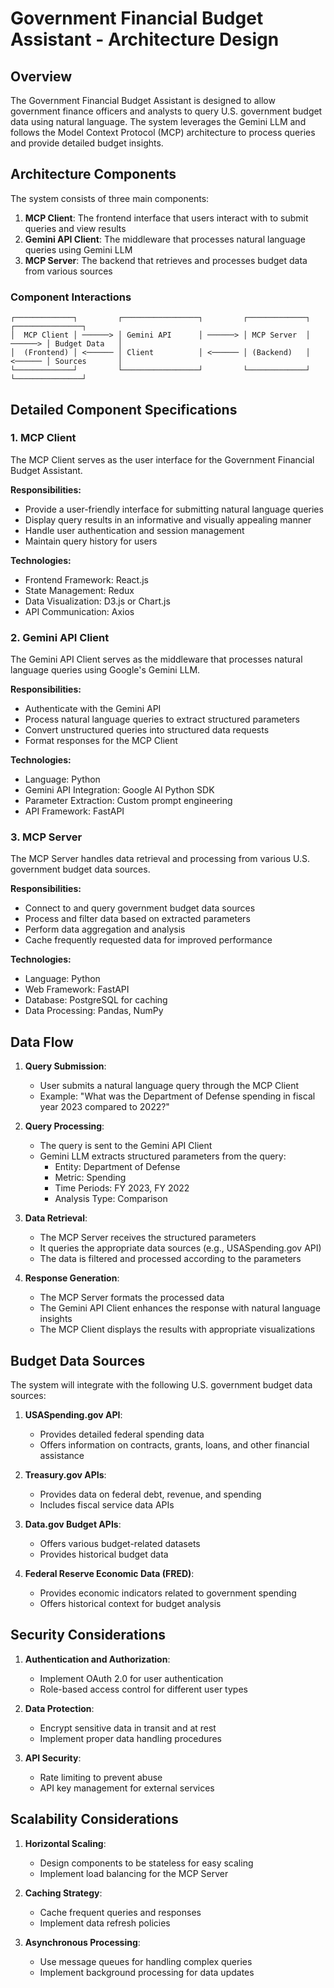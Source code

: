 # Government Financial Budget Assistant - Architecture Design

## Overview

The Government Financial Budget Assistant is designed to allow government finance officers and analysts to query U.S. government budget data using natural language. The system leverages the Gemini LLM and follows the Model Context Protocol (MCP) architecture to process queries and provide detailed budget insights.

## Architecture Components

The system consists of three main components:

1. **MCP Client**: The frontend interface that users interact with to submit queries and view results
2. **Gemini API Client**: The middleware that processes natural language queries using Gemini LLM
3. **MCP Server**: The backend that retrieves and processes budget data from various sources

### Component Interactions

```
┌─────────────┐         ┌─────────────────┐         ┌─────────────┐         ┌───────────────┐
│  MCP Client │ ──────> │ Gemini API      │ ──────> │ MCP Server  │ ──────> │ Budget Data   │
│  (Frontend) │ <────── │ Client          │ <────── │ (Backend)   │ <────── │ Sources       │
└─────────────┘         └─────────────────┘         └─────────────┘         └───────────────┘
```

## Detailed Component Specifications

### 1. MCP Client

The MCP Client serves as the user interface for the Government Financial Budget Assistant.

**Responsibilities:**
- Provide a user-friendly interface for submitting natural language queries
- Display query results in an informative and visually appealing manner
- Handle user authentication and session management
- Maintain query history for users

**Technologies:**
- Frontend Framework: React.js
- State Management: Redux
- Data Visualization: D3.js or Chart.js
- API Communication: Axios

### 2. Gemini API Client

The Gemini API Client serves as the middleware that processes natural language queries using Google's Gemini LLM.

**Responsibilities:**
- Authenticate with the Gemini API
- Process natural language queries to extract structured parameters
- Convert unstructured queries into structured data requests
- Format responses for the MCP Client

**Technologies:**
- Language: Python
- Gemini API Integration: Google AI Python SDK
- Parameter Extraction: Custom prompt engineering
- API Framework: FastAPI

### 3. MCP Server

The MCP Server handles data retrieval and processing from various U.S. government budget data sources.

**Responsibilities:**
- Connect to and query government budget data sources
- Process and filter data based on extracted parameters
- Perform data aggregation and analysis
- Cache frequently requested data for improved performance

**Technologies:**
- Language: Python
- Web Framework: FastAPI
- Database: PostgreSQL for caching
- Data Processing: Pandas, NumPy

## Data Flow

1. **Query Submission**:
   - User submits a natural language query through the MCP Client
   - Example: "What was the Department of Defense spending in fiscal year 2023 compared to 2022?"

2. **Query Processing**:
   - The query is sent to the Gemini API Client
   - Gemini LLM extracts structured parameters from the query:
     - Entity: Department of Defense
     - Metric: Spending
     - Time Periods: FY 2023, FY 2022
     - Analysis Type: Comparison

3. **Data Retrieval**:
   - The MCP Server receives the structured parameters
   - It queries the appropriate data sources (e.g., USASpending.gov API)
   - The data is filtered and processed according to the parameters

4. **Response Generation**:
   - The MCP Server formats the processed data
   - The Gemini API Client enhances the response with natural language insights
   - The MCP Client displays the results with appropriate visualizations

## Budget Data Sources

The system will integrate with the following U.S. government budget data sources:

1. **USASpending.gov API**:
   - Provides detailed federal spending data
   - Offers information on contracts, grants, loans, and other financial assistance

2. **Treasury.gov APIs**:
   - Provides data on federal debt, revenue, and spending
   - Includes fiscal service data APIs

3. **Data.gov Budget APIs**:
   - Offers various budget-related datasets
   - Provides historical budget data

4. **Federal Reserve Economic Data (FRED)**:
   - Provides economic indicators related to government spending
   - Offers historical context for budget analysis

## Security Considerations

1. **Authentication and Authorization**:
   - Implement OAuth 2.0 for user authentication
   - Role-based access control for different user types

2. **Data Protection**:
   - Encrypt sensitive data in transit and at rest
   - Implement proper data handling procedures

3. **API Security**:
   - Rate limiting to prevent abuse
   - API key management for external services

## Scalability Considerations

1. **Horizontal Scaling**:
   - Design components to be stateless for easy scaling
   - Implement load balancing for the MCP Server

2. **Caching Strategy**:
   - Cache frequent queries and responses
   - Implement data refresh policies

3. **Asynchronous Processing**:
   - Use message queues for handling complex queries
   - Implement background processing for data updates
